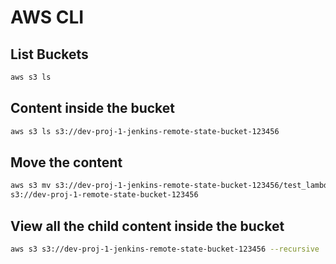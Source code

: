 # AWS CLI

## List Buckets
```bash
aws s3 ls
```

## Content inside the bucket

```bash
aws s3 ls s3://dev-proj-1-jenkins-remote-state-bucket-123456
```

## Move the content

```bash
aws s3 mv s3://dev-proj-1-jenkins-remote-state-bucket-123456/test_lambda.zip\
s3://dev-proj-1-remote-state-bucket-123456
```

## View all the child content inside the bucket

```bash
aws s3 s3://dev-proj-1-jenkins-remote-state-bucket-123456 --recursive
```